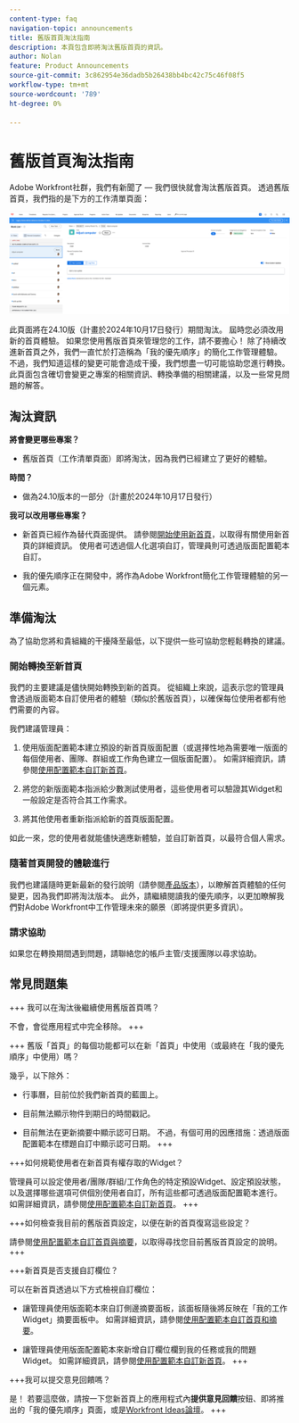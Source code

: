 ```yaml
---
content-type: faq
navigation-topic: announcements
title: 舊版首頁淘汰指南
description: 本頁包含即將淘汰舊版首頁的資訊。
author: Nolan
feature: Product Announcements
source-git-commit: 3c862954e36dadb5b26438bb4bc42c75c46f08f5
workflow-type: tm+mt
source-wordcount: '789'
ht-degree: 0%

---
```


# 舊版首頁淘汰指南

Adobe Workfront社群，我們有新聞了 — 我們很快就會淘汰舊版首頁。 透過舊版首頁，我們指的是下方的工作清單頁面：

![](assets/legacy-home-worklist-view.png)

此頁面將在24.10版（計畫於2024年10月17日發行）期間淘汰。 屆時您必須改用新的首頁體驗。 如果您使用舊版首頁來管理您的工作，請不要擔心！ 除了持續改進新首頁之外，我們一直忙於打造稱為「我的優先順序」的簡化工作管理體驗。
不過，我們知道這樣的變更可能會造成干擾，我們想盡一切可能協助您進行轉換。 此頁面包含確切會變更之專案的相關資訊、轉換準備的相關建議，以及一些常見問題的解答。

## 淘汰資訊

**將會變更哪些專案？**

* 舊版首頁（工作清單頁面）即將淘汰，因為我們已經建立了更好的體驗。

**時間？**

* 做為24.10版本的一部分（計畫於2024年10月17日發行）

**我可以改用哪些專案？**

* 新首頁已經作為替代頁面提供。 請參閱[開始使用新首頁](/help/quicksilver/workfront-basics/using-home/new-home/get-started-with-new-home.md)，以取得有關使用新首頁的詳細資訊。 使用者可透過個人化選項自訂，管理員則可透過版面配置範本自訂。

* 我的優先順序正在開發中，將作為Adobe Workfront簡化工作管理體驗的另一個元素。

## 準備淘汰

為了協助您將和貴組織的干擾降至最低，以下提供一些可協助您輕鬆轉換的建議。

### 開始轉換至新首頁

我們的主要建議是儘快開始轉換到新的首頁。 從組織上來說，這表示您的管理員會透過版面範本自訂使用者的體驗（類似於舊版首頁），以確保每位使用者都有他們需要的內容。

我們建議管理員：

1. 使用版面配置範本建立預設的新首頁版面配置（或選擇性地為需要唯一版面的每個使用者、團隊、群組或工作角色建立一個版面配置）。 如需詳細資訊，請參閱[使用配置範本自訂新首頁](/help/quicksilver/administration-and-setup/customize-workfront/use-layout-templates/customize-new-home-layout-template.md)。

1. 將您的新版面範本指派給少數測試使用者，這些使用者可以驗證其Widget和一般設定是否符合其工作需求。

1. 將其他使用者重新指派給新的首頁版面配置。

如此一來，您的使用者就能儘快適應新體驗，並自訂新首頁，以最符合個人需求。

### 隨著首頁開發的體驗進行

我們也建議隨時更新最新的發行說明（請參閱[產品版本](/help/quicksilver/product-announcements/product-releases/product-releases.md)），以瞭解首頁體驗的任何變更，因為我們即將淘汰版本。 此外，請繼續閱讀我的優先順序，以更加瞭解我們對Adobe Workfront中工作管理未來的願景（即將提供更多資訊）。

### 請求協助

如果您在轉換期間遇到問題，請聯絡您的帳戶主管/支援團隊以尋求協助。

## 常見問題集

+++ 我可以在淘汰後繼續使用舊版首頁嗎？

不會，會從應用程式中完全移除。
+++

+++ 舊版「首頁」的每個功能都可以在新「首頁」中使用（或最終在「我的優先順序」中使用）嗎？

幾乎，以下除外：

* 行事曆，目前位於我們新首頁的藍圖上。

* 目前無法顯示物件到期日的時間戳記。

* 目前無法在更新摘要中顯示認可日期。 不過，有個可用的因應措施：透過版面配置範本在標題自訂中顯示認可日期。
+++

+++如何規範使用者在新首頁有權存取的Widget？

管理員可以設定使用者/團隊/群組/工作角色的特定預設Widget、設定預設狀態，以及選擇哪些選項可供個別使用者自訂，所有這些都可透過版面配置範本進行。 如需詳細資訊，請參閱[使用配置範本自訂新首頁](/help/quicksilver/administration-and-setup/customize-workfront/use-layout-templates/customize-new-home-layout-template.md)。
+++

+++如何檢查我目前的舊版首頁設定，以便在新的首頁復寫這些設定？

請參閱[使用配置範本自訂首頁與摘要](/help/quicksilver/administration-and-setup/customize-workfront/use-layout-templates/customize-home-summary-layout-template.md)，以取得尋找您目前舊版首頁設定的說明。
+++

+++新首頁是否支援自訂欄位？

可以在新首頁透過以下方式檢視自訂欄位：

* 讓管理員使用版面範本來自訂側邊摘要面板，該面板隨後將反映在「我的工作Widget」摘要面板中。 如需詳細資訊，請參閱[使用配置範本自訂首頁和摘要](/help/quicksilver/administration-and-setup/customize-workfront/use-layout-templates/customize-home-summary-layout-template.md)。

* 讓管理員使用版面配置範本來新增自訂欄位欄到我的任務或我的問題Widget。 如需詳細資訊，請參閱[使用配置範本自訂新首頁](/help/quicksilver/administration-and-setup/customize-workfront/use-layout-templates/customize-new-home-layout-template.md)。
+++

+++我可以提交意見回饋嗎？

是！ 若要這麼做，請按一下您新首頁上的應用程式內&#x200B;**提供意見回饋**&#x200B;按鈕、即將推出的「我的優先順序」頁面，或是[Workfront Ideas論壇](https://experienceleaguecommunities.adobe.com/t5/workfront-ideas/idb-p/workfront-ideas)。
+++